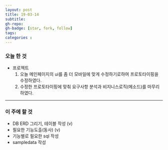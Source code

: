 ```yaml
---
layout: post
title: 19-03-14
subtitle: 
gh-repo: 
gh-badge: [star, fork, follow]
tags:  
categories :  
---
```



### 오늘 한 것 

* 프로젝트 
    1. 오늘 메인페이지의 ui를 좀 더 모바일에 맞게 수정하기로하여 프로토타이핑을 수정하였다.
    2. 수정한 프로토타이핑에 맞춰 요구사항 분석과 비지니스로직(메소드)를 마무리 하였다.


    
------

### 이 주에 할 것
 - DB ERD 그리기, 테이블 작성 (v)
 - 필요한 기능도출(동사)    (v)
 - 기능별로 필요한 sql 작성 
 - sampledata 작성